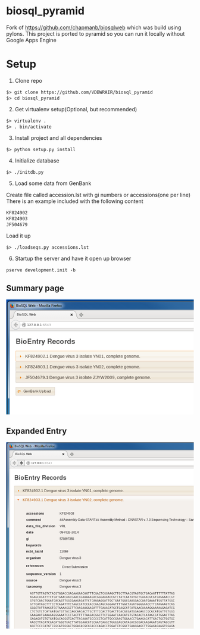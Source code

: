 # biosql_pyramid

Fork of https://github.com/chapmanb/biosqlweb which was build using pylons.
This project is ported to pyramid so you can run it locally without Google Apps Engine

# Setup

1. Clone repo

  ```
  $> git clone https://github.com/VDBWRAIR/biosql_pyramid
  $> cd biosql_pyramid
  ```

2. Get virtualenv setup(Optional, but recommended)

  ```
  $> virtualenv .
  $> . bin/activate
  ```

3. Install project and all dependencies

  ```
  $> python setup.py install
  ```

4. Initialize database

  ```
  $> ./initdb.py
  ```

5. Load some data from GenBank

  Create file called accession.lst with gi numbers or accessions(one per line)
  There is an example included with the following content

  ```
  KF824902
  KF824903
  JF504679
  ```

  Load it up

  ```
  $> ./loadseqs.py accessions.lst
  ``` 

6. Startup the server and have it open up browser

  ```
  pserve development.init -b
  ```
  
## Summary page

![Summary Page](/summary.png)

## Expanded Entry

![Expanded Entry](/expandedentry.png)
